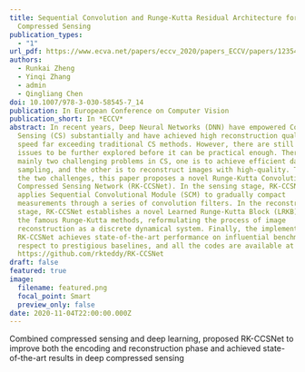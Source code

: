 ```yaml
---
title: Sequential Convolution and Runge-Kutta Residual Architecture for Image
  Compressed Sensing
publication_types:
  - "1"
url_pdf: https://www.ecva.net/papers/eccv_2020/papers_ECCV/papers/123540222.pdf
authors:
  - Runkai Zheng
  - Yinqi Zhang
  - admin
  - Qingliang Chen
doi: 10.1007/978-3-030-58545-7_14
publication: In European Conference on Computer Vision
publication_short: In *ECCV*
abstract: In recent years, Deep Neural Networks (DNN) have empowered Compressed
  Sensing (CS) substantially and have achieved high reconstruction quality and
  speed far exceeding traditional CS methods. However, there are still lots of
  issues to be further explored before it can be practical enough. There are
  mainly two challenging problems in CS, one is to achieve efficient data
  sampling, and the other is to reconstruct images with high-quality. To address
  the two challenges, this paper proposes a novel Runge-Kutta Convolutional
  Compressed Sensing Network (RK-CCSNet). In the sensing stage, RK-CCSNet
  applies Sequential Convolutional Module (SCM) to gradually compact
  measurements through a series of convolution filters. In the reconstruction
  stage, RK-CCSNet establishes a novel Learned Runge-Kutta Block (LRKB) based on
  the famous Runge-Kutta methods, reformulating the process of image
  reconstruction as a discrete dynamical system. Finally, the implementation of
  RK-CCSNet achieves state-of-the-art performance on influential benchmarks with
  respect to prestigious baselines, and all the codes are available at
  https://github.com/rkteddy/RK-CCSNet
draft: false
featured: true
image:
  filename: featured.png
  focal_point: Smart
  preview_only: false
date: 2020-11-04T22:00:00.000Z
---
```

Combined compressed sensing and deep learning, proposed RK-CCSNet to improve both the encoding and reconstruction phase and achieved state-of-the-art results in deep compressed sensing
